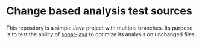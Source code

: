 # Change based analysis test sources

This repository is a simple Java project with multiple branches.
Its purpose is to test the ability of [sonar-java](https://github.com/SonarSource/sonar-java) to optimize its analysis on unchanged files.
